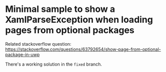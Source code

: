 # Minimal sample to show a XamlParseException when loading pages from optional packages

Related stackoverflow question: https://stackoverflow.com/questions/63792654/show-page-from-optional-package-in-uwp


There's a working solution in the `fixed` branch.